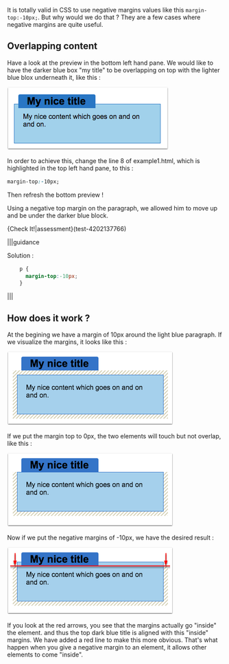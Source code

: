 It is totally valid in CSS to use negative margins values like this `margin-top:-10px;`. But why would we do that ?
They are a few cases where negative margins are quite useful.

## Overlapping content

Have a look at the preview in the bottom left hand pane. We would like to have the darker blue box "my title" to be overlapping on top with the lighter blue blox underneath it, like this :

![](.guides/img/overlapping.png)

In order to achieve this, change the line 8 of example1.html, which is highlighted in the top left hand pane, to this :

```css
margin-top:-10px;
```

Then refresh the bottom preview !

Using a negative top margin on the paragraph, we allowed him to move up and be under the darker blue block.

{Check It!|assessment}(test-4202137766)

|||guidance

Solution :

```css
    p {
      margin-top:-10px;
    }
```
|||

## How does it work ?

At the begining we have a margin of 10px around the light blue paragraph. If we visualize the margins, it looks like this :

![](.guides/img/with-margin.png)

If we put the margin top to 0px, the two elements will touch but not overlap, like this :

![](.guides/img/null-margin.png)

Now if we put the negative margins of -10px, we have the desired result :

![](.guides/img/negative-margin.png)

If you look at the red arrows, you see that the margins actually go "inside" the element. and thus the top dark blue title is aligned with this "inside" margins. We have added a red line to make this more obvious. That's what happen when you give a negative margin to an element, it allows other elements to come "inside".



